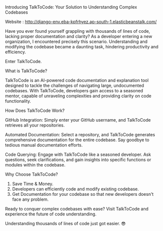 Introducing TalkToCode: Your Solution to Understanding Complex Codebases


Website : http://django-env.eba-kpfrhyez.ap-south-1.elasticbeanstalk.com/

Have you ever found yourself grappling with thousands of lines of code, lacking proper documentation and clarity? As a developer entering a new organization, I encountered precisely this scenario. Understanding and modifying the codebase became a daunting task, hindering productivity and efficiency.

Enter TalkToCode.

What is TalkToCode?

TalkToCode is an AI-powered code documentation and explanation tool designed to tackle the challenges of navigating large, undocumented codebases. With TalkToCode, developers gain access to a seasoned mentor, capable of unraveling complexities and providing clarity on code functionality.

How Does TalkToCode Work?

GitHub Integration: Simply enter your GitHub username, and TalkToCode retrieves all your repositories.

Automated Documentation: Select a repository, and TalkToCode generates comprehensive documentation for the entire codebase. Say goodbye to tedious manual documentation efforts.

Code Querying: Engage with TalkToCode like a seasoned developer. Ask questions, seek clarifications, and gain insights into specific functions or modules within the codebase.

Why Choose TalkToCode?

1. Save Time & Money.
2. Developers can efficiently code and modify existing codebase.
3. Get Documentation for your codebase so that new developers doesn't face any problem. 

Ready to conquer complex codebases with ease? Visit TalkToCode and experience the future of code understanding.

Understanding thousands of lines of code just got easier. 😎
